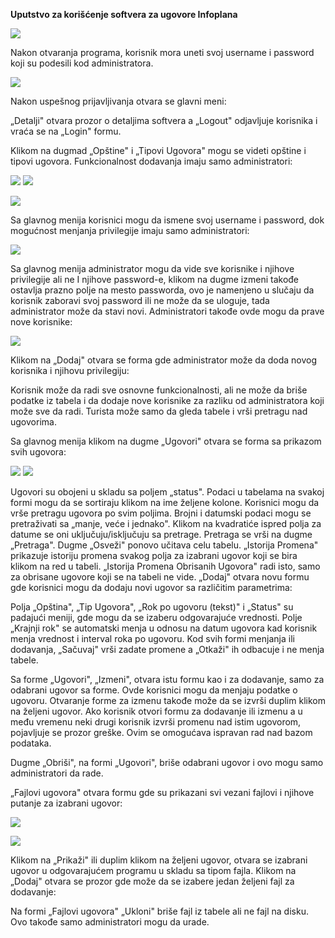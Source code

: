 **Uputstvo za korišćenje softvera za ugovore Infoplana**

![](Manual-SRB-1.png)

Nakon otvaranja programa, korisnik mora uneti svoj username i password koji su podesili kod administratora.

![](Manual-SRB-2.png)

Nakon uspešnog prijavljivanja otvara se glavni meni:

„Detalji" otvara prozor o detaljima softvera a „Logout" odjavljuje korisnika i vraća se na „Login" formu.

Klikom na dugmad „Opštine" i „Tipovi Ugovora" mogu se videti opštine i tipovi ugovora. Funkcionalnost dodavanja imaju samo administratori:

![](Manual-SRB-3.png) ![](Manual-SRB-4.png)

![](Manual-SRB-5.png)

Sa glavnog menija korisnici mogu da ismene svoj username i password, dok mogućnost menjanja privilegije imaju samo administratori:

![](Manual-SRB-6.png)

Sa glavnog menija administrator mogu da vide sve korisnike i njihove privilegije ali ne I njihove password-e, klikom na dugme izmeni takođe ostavlja prazno polje na mesto passworda, ovo je namenjeno u slučaju da korisnik zaboravi svoj password ili ne može da se uloguje, tada administrator može da stavi novi. Administratori takođe ovde mogu da prave nove korisnike:

![](Manual-SRB-7.png)

Klikom na „Dodaj" otvara se forma gde administrator može da doda novog korisnika i njihovu privilegiju:

Korisnik može da radi sve osnovne funkcionalnosti, ali ne može da briše podatke iz tabela i da dodaje nove korisnike za razliku od administratora koji može sve da radi. Turista može samo da gleda tabele i vrši pretragu nad ugovorima.

Sa glavnog menija klikom na dugme „Ugovori" otvara se forma sa prikazom svih ugovora:

![](Manual-SRB-8.png) ![](Manual-SRB-9.png)

Ugovori su obojeni u skladu sa poljem „status". Podaci u tabelama na svakoj formi mogu da se sortiraju klikom na ime željene kolone. Korisnici mogu da vrše pretragu ugovora po svim poljima. Brojni i datumski podaci mogu se pretraživati sa „manje, veće i jednako". Klikom na kvadratiće ispred polja za datume se oni uključuju/isključuju sa pretrage. Pretraga se vrši na dugme „Pretraga". Dugme „Osveži" ponovo učitava celu tabelu. „Istorija Promena" prikazuje istoriju promena svakog polja za izabrani ugovor koji se bira klikom na red u tabeli. „Istorija Promena Obrisanih Ugovora" radi isto, samo za obrisane ugovore koji se na tabeli ne vide. „Dodaj" otvara novu formu gde korisnici mogu da dodaju novi ugovor sa različitim parametrima:

Polja „Opština", „Tip Ugovora", „Rok po ugovoru (tekst)" i „Status" su padajući meniji, gde mogu da se izaberu odgovarajuće vrednosti. Polje „Krajnji rok" se automatski menja u odnosu na datum ugovora kad korisnik menja vrednost i interval roka po ugovoru. Kod svih formi menjanja ili dodavanja, „Sačuvaj" vrši zadate promene a „Otkaži" ih odbacuje i ne menja tabele.

Sa forme „Ugovori", „Izmeni", otvara istu formu kao i za dodavanje, samo za odabrani ugovor sa forme. Ovde korisnici mogu da menjaju podatke o ugovoru. Otvaranje forme za izmenu takođe može da se izvrši duplim klikom na željeni ugovor. Ako korisnik otvori formu za dodavanje ili izmenu a u među vremenu neki drugi korisnik izvrši promenu nad istim ugovorom, pojavljuje se prozor greške. Ovim se omogućava ispravan rad nad bazom podataka.

Dugme „Obriši", na formi „Ugovori", briše odabrani ugovor i ovo mogu samo administratori da rade.

„Fajlovi ugovora" otvara formu gde su prikazani svi vezani fajlovi i njihove putanje za izabrani ugovor:

![](Manual-SRB-10.png)

![](Manual-SRB-11.png)

Klikom na „Prikaži" ili duplim klikom na željeni ugovor, otvara se izabrani ugovor u odgovarajućem programu u skladu sa tipom fajla. Klikom na „Dodaj" otvara se prozor gde može da se izabere jedan željeni fajl za dodavanje:

Na formi „Fajlovi ugovora" „Ukloni" briše fajl iz tabele ali ne fajl na disku. Ovo takođe samo administratori mogu da urade.
